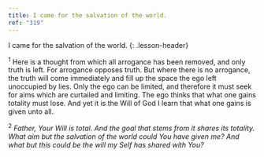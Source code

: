 ```yaml
---
title: I came for the salvation of the world.
ref: "319"
---
```


I came for the salvation of the world.
{: .lesson-header}

<sup>1</sup> Here is a thought from which all arrogance has been
removed, and only truth is left. For arrogance opposes truth. But where
there is no arrogance, the truth will come immediately and fill up the
space the ego left unoccupied by lies. Only the ego can be limited, and
therefore it must seek for aims which are curtailed and limiting. The
ego thinks that what one gains totality must lose. And yet it is the
Will of God I learn that what one gains is given unto all.

<sup>2</sup> *Father, Your Will is total. And the goal that stems from
it shares its totality. What aim but the salvation of the world could
You have given me? And what but this could be the will my Self has
shared with You?*

